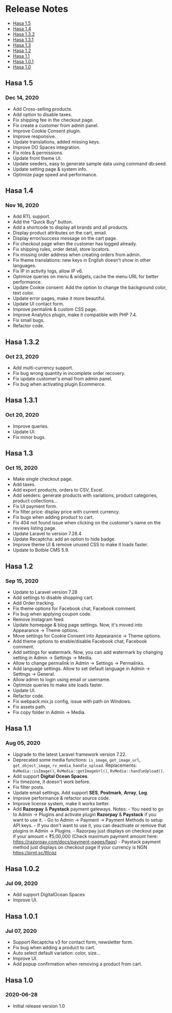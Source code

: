 # Release Notes

- [Hasa 1.5](#version_1_5)
- [Hasa 1.4](#version_1_4)
- [Hasa 1.3.2](#version_1_3.2)
- [Hasa 1.3.1](#version_1_3.1)
- [Hasa 1.3](#version_1_3)
- [Hasa 1.2](#version_1_2)
- [Hasa 1.1](#version_1_1)
- [Hasa 1.0.1](#version_1_0_1)
- [Hasa 1.0](#version_1_0)

## Hasa 1.5
### Dec 14, 2020
- Add Cross-selling products.
- Add option to disable taxes.
- Fix shipping fee in the checkout page.
- Fix create a customer from admin panel.
- Improve Cookie Consent plugin.
- Improve responsive.
- Update translations, added missing keys.
- Improve DO Spaces integration.
- Fix roles & permissions.
- Update front theme UI.
- Update seeders, easy to generate sample data using command db:seed.
- Update setting page & system info.
- Optimize page speed and performance.

## Hasa 1.4
### Nov 16, 2020
- Add RTL support.
- Add the "Quick Buy" button.
- Add a shortcode to display all brands and all products.
- Display product attributes on the cart, email.
- Display error/success message on the cart page.
- Fix checkout page when the customer has logged already.
- Fix shipping rules, order detail, store locators.
- Fix missing order address when creating orders from admin.
- Fix theme translations: new keys in English doesn't show in other languages.
- Fix IP in activity logs, allow IP v6.
- Optimize queries on menu & widgets, cache the menu URL for better performance.
- Update Cookie consent: Add the option to change the background color, text color.
- Update error pages, make it more beautiful.
- Update UI contact form.
- Improve permalink & custom CSS page.
- Improve Analytics plugin, make it compatible with PHP 7.4.
- Fix small bugs.
- Refactor code.

## Hasa 1.3.2
### Oct 23, 2020
- Add multi-currency support.
- Fix bug wrong quantity in incomplete order recovery.
- Fix update customer's email from admin panel.
- Fix bug when activating plugin Ecommerce.

## Hasa 1.3.1
### Oct 20, 2020
- Improve queries.
- Update UI.
- Fix minor bugs.

## Hasa 1.3
### Oct 15, 2020

- Make single checkout page.
- Add taxes.
- Add export products, orders to CSV, Excel.
- Add seeders: generate products with variations, product categories, product collections...
- Fix UI payment form.
- Fix filter price: display price with current currency.
- Fix bugs when adding product to cart.
- Fix 404 not found issue when clicking on the customer's name on the reviews listing page.
- Update Laravel to version 7.28.4
- Update Recaptcha: add an option to hide badge.
- Improve theme UI & remove unused CSS to make it loads faster.
- Update to Botble CMS 5.9.

## Hasa 1.2
### Sep 15, 2020

- Update to Laravel version 7.28
- Add settings to disable shopping cart.
- Add Order tracking.
- Fix theme options for Facebook chat, Facebook comment.
- Fix bug when applying coupon code.
- Remove Instagram feed.
- Update homepage & blog page settings. Now, it's moved into Appearance -> Theme options.
- Move settings for Cookie Consent into Appearance -> Theme options.
- Add theme options to enable/disable Facebook chat, Facebook comment.
- Add settings for watermark. Now, you can add watermark by changing setting in Admin -> Settings -> Media.
- Allow to change permalink in Admin -> Settings -> Permalinks.
- Add language settings. Allow to set default language in Admin -> Settings -> General.
- Allow admin to login using email or username.
- Optimize queries to make site loads faster.
- Update UI.
- Refactor code.
- Fix webpack.mix.js config, issue with path on Windows.
- Fix assets path.
- Fix copy folder in Admin -> Media.

## Hasa 1.1
### Aug 05, 2020
- Upgrade to the latest Laravel framework version 7.22.
- Deprecated some media functions: `is_image`, `get_image_url`, `get_object_image`, `rv_media_handle_upload`. 
  Replacements: `RvMedia::isImage()`, `RvMedia::getImageUrl()`, `RvMedia::handleUpload()`.
- Add support **Digital Ocean Spaces**.
- Fix timezone, it doesn't work before.
- Fix filter posts.
- Update email settings. Add support **SES**, **Postmark**, **Array**, **Log**.
- Improve performance & refactor source code.
- Improve license system, make it works better.
- Add **Razorpay** & **Paystack** payment gateways. 
    Notes: 
        - You need to go to Admin -> Plugins and activate plugin **Razorpay** & **Paystack** if you want to use it. 
        - Go to Admin -> Payment -> Payment Methods to setup API keys. 
        - If you don't want to use it, you can deactivate or remove that plugins in Admin -> Plugins.
        - Razorpay just displays on checkout page if your amount < ₹5,00,000 (Check maximum payment amount here: https://razorpay.com/docs/payment-pages/faqs)
        - Paystack payment method just displays on checkout page if your currency is NGN https://prnt.sc/ttlcqz
     
 <a name="version_1_0_2"></a>   
## Hasa 1.0.2
### Jul 09, 2020

- Add support DigitalOcean Spaces
- Improve UI.

<a name="version_1_0_1"></a>
## Hasa 1.0.1
### Jul 07, 2020
- Support Recaptcha v3 for contact form, newsletter form.
- Fix bug when adding a product to cart.
- Auto select default variation: color, size...
- Improve UI.
- Add popup confirmation when removing a product from cart.
    
<a name="version_1_0"></a>
## Hasa 1.0
### 2020-06-28
- Initial release version 1.0
